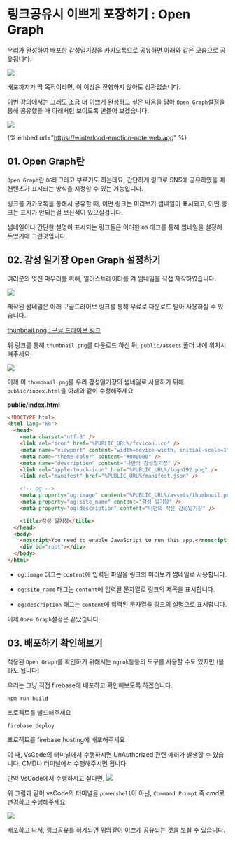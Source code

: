 # 링크공유시 이쁘게 포장하기 : Open Graph

우리가 완성하여 배포한 감성일기장을 카카오톡으로 공유하면 아래와 같은 모습으로 공유됩니다.

![](https://user-images.githubusercontent.com/46296754/139794597-72c39cbd-4c5c-4c75-bed1-1ad4b811abd6.png)

배포까지가 딱 목적이라면, 이 이상은 진행하지 않아도 상관없습니다.

이번 강의에서는 그래도 조금 더 이쁘게 완성하고 싶은 마음을 담아 `Open Graph`설정을 통해 공유했을 때 아래처럼 보이도록 만들어 보겠습니다.

![](https://user-images.githubusercontent.com/46296754/139798873-c56b5f46-690a-46fc-b2e9-2c2148ac4340.png)

{% embed url="https://winterlood-emotion-note.web.app" %}

## 01. Open Graph란

`Open Graph`란 `OG`태그라고 부르기도 하는데요, 간단하게 링크로 SNS에 공유하였을 때 컨텐츠가 표시되는 방식을 지정할 수 있는 기능입니다.

링크를 카카오톡을 통해서 공유할 때, 어떤 링크는 미리보기 썸네일이 표시되고, 어떤 링크는 표시가 안되는걸 보신적이 있으실겁니다.

썸네일이나 간단한 설명이 표시되는 링크들은 이러한 `OG` 태그를 통해 썸네일을 설정해두었기에 그런것입니다.

## 02. 감성 일기장 Open Graph 설정하기

여러분의 멋진 마무리를 위해, 일러스트레이터를 켜 썸네일을 직접 제작하였습니다.

![](https://user-images.githubusercontent.com/46296754/139799454-ec8d7729-964b-459a-b714-0674c31cbe37.png)

제작된 썸네일은 아래 구글드라이브 링크를 통해 무료로 다운로드 받아 사용하실 수 있습니다.

[thunbnail.png : 구글 드라이브 링크](https://drive.google.com/file/d/1UzfCaS1LLA-4Zvh3HbVeSa7FeZAvjl4a/view?usp=sharing)

위 링크를 통해 `thumbnail.png`를 다운로드 하신 뒤, `public/assets` 폴더 내에 위치시켜주세요

![](https://user-images.githubusercontent.com/46296754/139799673-9f002e31-c739-48d4-a1d0-abf0d76060b8.png)

이제 이 `thumbnail.png`를 우리 감성일기장의 썸네일로 사용하기 위해 `public/index.html`을 아래와 같이 수정해주세요

**public/index.html**

```html
<!DOCTYPE html>
<html lang="ko">
  <head>
    <meta charset="utf-8" />
    <link rel="icon" href="%PUBLIC_URL%/favicon.ico" />
    <meta name="viewport" content="width=device-width, initial-scale=1" />
    <meta name="theme-color" content="#000000" />
    <meta name="description" content="나만의 감성일기장" />
    <link rel="apple-touch-icon" href="%PUBLIC_URL%/logo192.png" />
    <link rel="manifest" href="%PUBLIC_URL%/manifest.json" />

    <!-- og -->
    <meta property="og:image" content="%PUBLIC_URL%/assets/thumbnail.png" />
    <meta property="og:site_name" content="감성 일기장" />
    <meta property="og:description" content="나만의 작은 감성일기장" />

    <title>감성 일기장</title>
  </head>
  <body>
    <noscript>You need to enable JavaScript to run this app.</noscript>
    <div id="root"></div>
  </body>
</html>
```

- `og:image` 태그는 `content`에 입력된 파일을 링크의 미리보기 썸네일로 사용합니다.

- `og:site_name` 태그는 `content`에 입력된 문자열로 링크의 제목을 표시합니다.

- `og:description` 태그는 `content`에 입력된 문자열을 링크의 설명으로 표시합니다.

이제 `Open Graph`설정은 끝났습니다.

## 03. 배포하기 확인해보기

적용된 `Open Graph`를 확인하기 위해서는 `ngrok`등등의 도구를 사용할 수도 있지만 (몰라도 됩니다)

우리는 그냥 직접 firebase에 배포하고 확인해보도록 하겠습니다.

```
npm run build
```

프로젝트를 빌드해주세요

```
firebase deploy
```

프로젝트를 firebase hosting에 배포해주세요

이 때, VsCode의 터미널에서 수행하시면 UnAuthorized 관련 에러가 발생할 수 있습니다. CMD나 터미널에서 수행해주시면 됩니다.

만약 VsCode에서 수행하시고 싶다면,
![](https://user-images.githubusercontent.com/46296754/139800236-fabdd81a-9970-4ba0-929f-dd0502ed161d.png)

위 그림과 같이 vsCode의 터미널을 `powershell`이 아닌, `Command Prompt` 즉 cmd로 변경하고 수행해주세요

![](https://user-images.githubusercontent.com/46296754/139800428-329fe48b-287c-44cf-aa40-c40beac81072.png)

배포하고 나서, 링크공유를 하게되면 위와같이 이쁘게 공유되는 것을 보실 수 있습니다.
